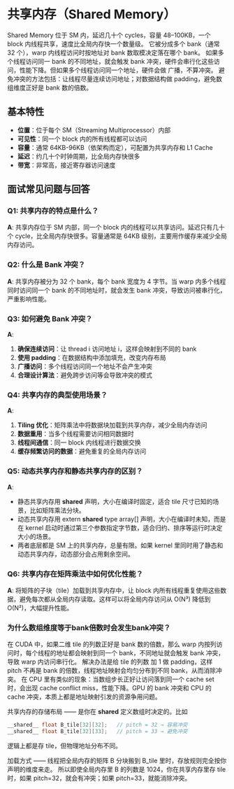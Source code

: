 # 共享内存（Shared Memory）

Shared Memory 位于 SM 内，延迟几十个 cycles，容量 48–100KB，一个 block 内线程共享，速度比全局内存快一个数量级。
它被分成多个 bank（通常 32 个），warp 内线程访问时按地址对 bank 数取模决定落在哪个 bank。
如果多个线程访问同一 bank 的不同地址，就会触发 bank 冲突，硬件会串行化这些访问，性能下降。但如果多个线程访问同一个地址，硬件会做 广播，不算冲突。
避免冲突的方法包括：让线程尽量连续访问地址；对数据结构做 padding，避免数组维度正好是 bank 数的倍数。

## 基本特性

* **位置**：位于每个 SM（Streaming Multiprocessor）内部
* **可见性**：同一个 block 内的所有线程都可以访问
* **容量**：通常 64KB-96KB（依架构而定），可配置为共享内存和 L1 Cache
* **延迟**：约几十个时钟周期，比全局内存快很多
* **带宽**：非常高，接近寄存器访问速度

## 面试常见问题与回答

### Q1: 共享内存的特点是什么？
**A**: 共享内存位于 SM 内部，同一个 block 内的线程可以共享访问。延迟只有几十个 cycle，比全局内存快很多。容量通常是 64KB 级别，主要用作缓存来减少全局内存访问。

### Q2: 什么是 Bank 冲突？
**A**: 共享内存被分为 32 个 bank，每个 bank 宽度为 4 字节。当 warp 内多个线程同时访问同一个 bank 的不同地址时，就会发生 bank 冲突，导致访问被串行化，严重影响性能。

### Q3: 如何避免 Bank 冲突？  
**A**: 
1. **确保连续访问**：让 thread i 访问地址 i，这样会映射到不同的 bank
2. **使用 padding**：在数据结构中添加填充，改变内存布局
3. **广播访问**：多个线程访问同一个地址不会产生冲突
4. **合理设计算法**：避免跨步访问等会导致冲突的模式

### Q4: 共享内存的典型使用场景？
**A**: 
1. **Tiling 优化**：矩阵乘法中将数据块加载到共享内存，减少全局内存访问
2. **数据重用**：当多个线程需要访问相同数据时
3. **线程间通信**：同一 block 内线程进行数据交换
4. **缓存频繁访问的数据**：避免重复的全局内存访问

### Q5: 动态共享内存和静态共享内存的区别？
**A**: 
- 静态共享内存用 __shared__ 声明，大小在编译时固定，适合 tile 尺寸已知的场景，比如矩阵乘法分块。
- 动态共享内存用 extern __shared__ type array[] 声明，大小在编译时未知，而是在 kernel 启动时通过第三个参数指定字节数，适合归约、排序等运行时决定大小的场景。
- 两者底层都是 SM 上的共享内存，总量有限。如果 kernel 里同时用了静态和动态共享内存，动态部分会占用剩余空间。


### Q6: 共享内存在矩阵乘法中如何优化性能？
**A**: 将矩阵的子块（tile）加载到共享内存中，让 block 内所有线程重复使用这些数据，避免每次都从全局内存读取。这样可以将全局内存访问从 O(N³) 降低到 O(N²)，大幅提升性能。

### 为什么数组维度等于bank倍数时会发生bank冲突？

在 CUDA 中，如果二维 tile 的列数正好是 bank 数的倍数，那么 warp 内按列访问时，每个线程的地址都会映射到同一个 bank，不同地址就会触发 bank 冲突，导致 warp 内访问串行化。
解决办法是给 tile 的列数 加 1 做 padding，这样 pitch 不再是 bank 的倍数，线程地址映射会均匀分布到不同 bank，从而消除冲突。
在 CPU 里有类似的现象：当数组步长正好让访问落到同一个 cache set 时，会出现 cache conflict miss，性能下降。GPU 的 bank 冲突和 CPU 的 cache 冲突，本质上都是地址映射引发的资源争用问题。

共享内存的存储布局 —— 是你在 __shared__ 定义数组时决定的。比如

```cpp
__shared__ float B_tile[32][32];   // pitch = 32 → 容易冲突  
__shared__ float B_tile[32][33];   // pitch = 33 → 避免冲突  
```
逻辑上都是存 tile，但物理地址分布不同。

加载方式 —— 线程把全局内存的矩阵 B 分块搬到 B_tile 里时，存放规则完全按你声明的维度来走。
所以即使全局内存里 B 的列数是 1024，你在共享内存里存 tile 时，如果 pitch=32，就会有冲突；如果 pitch=33，就能消除冲突。
